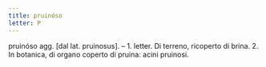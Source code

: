 ```yaml
---
title: pruinóso
letter: P
---
```

pruinóso agg. [dal lat. pruinosus]. – 1. letter. Di terreno, ricoperto di brina. 2. In botanica, di organo coperto di pruina: acini pruinosi.